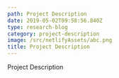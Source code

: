 ```yaml
---
path: Project Description
date: 2019-05-02T09:58:56.840Z
type: research-blog
category: project-description
image: /src/netlifyAssets/abc.png
title: Project Description
---
```

Project Description
